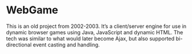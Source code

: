 # WebGame
This is an old project from 2002-2003. It’s a client/server engine for use in dynamic browser games using Java, JavaScript and dynamic HTML. The tech was similar to what would later become Ajax, but also supported bi-directional event casting and handling.

